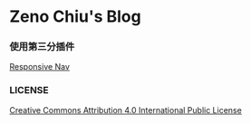 # Zeno Chiu's Blog

### 使用第三分插件

[Responsive Nav](https://github.com/viljamis/responsive-nav.js)

### LICENSE

[Creative Commons Attribution 4.0 International Public License](./LICENSE)
